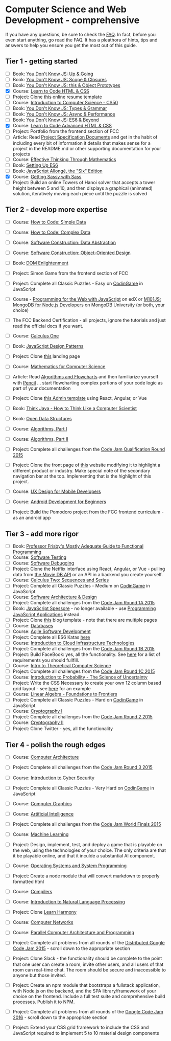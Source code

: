 # Computer Science and Web Development - comprehensive

If you have any questions, be sure to check the [FAQ](./faq.md). In fact, before you even start anything, go read the FAQ. 
It has a pleathora of hints, tips and answers to help you ensure you get the most out of this guide.

## Tier 1 - getting started
- [ ] Book: [You Don't Know JS: Up & Going](https://github.com/getify/You-Dont-Know-JS/blob/master/up%20&%20going/README.md#you-dont-know-js-up--going)    
- [ ] Book: [You Don't Know JS: Scope & Closures](https://github.com/getify/You-Dont-Know-JS/blob/master/scope%20&%20closures/README.md#you-dont-know-js-scope--closures)  
- [ ] Book: [You Don't Know JS: this & Object Prototypes](https://github.com/getify/You-Dont-Know-JS/blob/master/this%20&%20object%20prototypes/README.md#you-dont-know-js-this--object-prototypes)     
- [x] Course: [Learn to Code HTML & CSS](http://learn.shayhowe.com/html-css/)    
- [ ] Project: Clone [this](https://creativemarket.com/ikonome/686585-Material-Resume-Blue/screenshots/#screenshot2) online resume template 
- [ ] Course: [Introduction to Computer Science - CS50](https://www.edx.org/course/introduction-computer-science-harvardx-cs50x#!)
- [ ] Book: [You Don't Know JS: Types & Grammar](https://github.com/getify/You-Dont-Know-JS/blob/master/types%20&%20grammar/README.md#you-dont-know-js-types--grammar)   
- [ ] Book: [You Don't Know JS: Async & Performance](https://github.com/getify/You-Dont-Know-JS/blob/master/async%20&%20performance/README.md#you-dont-know-js-async--performance)   
- [ ] Book: [You Don't Know JS: ES6 & Beyond](https://github.com/getify/You-Dont-Know-JS/blob/master/es6%20&%20beyond/README.md#you-dont-know-js-es6--beyond)     
- [x] Course: [Learn to Code Advanced HTML & CSS](http://learn.shayhowe.com/advanced-html-css/)  
- [ ] Project: Portfolio from the frontend section of FCC  
- [ ] Article: Read [Project Specification Documents](http://www.pixelearth.net/pages/project-specification) and get in the habit of including every bit of information it details that makes sense for a project in the README.md or other supporting documentation for your projects 
- [ ] Course: [Effective Thinking Through Mathematics](https://www.edx.org/course/effective-thinking-through-mathematics-utaustinx-ut-9-01x) 
- [ ] Book: [Setting Up ES6](https://leanpub.com/setting-up-es6/read)    
- [ ] Book: [JavaScript Allongé, the "Six" Edition](https://leanpub.com/javascriptallongesix)  
- [x] Course: [Getting Sassy with Sass](http://www.sassshop.com/#/)
- [ ] Project: Build an online Towers of Hanoi solver that accepts a tower height between 5 and 10,  and then displays a graphical (animated) solution, iteratively moving each piece until the puzzle is solved

## Tier 2 - develop more expertise
- [ ] Course: [How to Code: Simple Data](https://www.edx.org/course/how-code-simple-data-ubcx-htc1x)    
- [ ] Course: [How to Code: Complex Data](https://www.edx.org/course/how-code-complex-data-ubcx-htc2x)    
- [ ] Course: [Software Construction: Data Abstraction](https://www.edx.org/course/software-construction-data-abstraction-ubcx-softconst1x)
- [ ] Course: [Software Construction: Object-Oriented Design](https://www.edx.org/course/software-construction-object-oriented-ubcx-softconst2x)
- [ ] Book:  [DOM Enlightenment](http://domenlightenment.com/)    
- [ ] Project:  Simon Game from the frontend section of FCC    
- [ ] Project:  Complete all Classic Puzzles - Easy on [CodinGame](https://www.codingame.com/) in JavaScript        
- [ ] Course - [Programming for the Web with JavaScript](https://www.edx.org/course/programming-web-javascript-pennx-sd4x) on edX or [M101JS: MongoDB for Node.js Developers](https://university.mongodb.com/courses/M101JS/about) on MongoDB University (or both, your choice)  
- [ ] The FCC Backend Certification - all projects, ignore the tutorials and just read the official docs if you want. 
- [ ] Course: [Calculus One](https://www.coursera.org/learn/calculus1)    
- [ ] Book:  [JavaScript Design Patterns](https://addyosmani.com/resources/essentialjsdesignpatterns/book/)
- [ ] Project: Clone [this](https://blackrockdigital.github.io/startbootstrap-creative/) landing page  
- [ ] Course: [Mathematics for Computer Science](https://ocw.mit.edu/courses/electrical-engineering-and-computer-science/6-042j-mathematics-for-computer-science-spring-2015/index.htm)
- [ ] Article: Read [Algorithms and Flowcharts](http://www.academia.edu/7857144/ALGORITHMS_AND_FLOWCHARTS) and then familiarize yourself with [Pencil](http://pencil.evolus.vn/) ... start flowcharting complex portions of your code logic as part of your documentation       
- [ ] Project:  Clone [this Admin template](http://rubix410.sketchpixy.com/ltr/dashboard) using React, Angular, or Vue
- [ ] Book: [Think Java - How to Think Like a Computer Scientist](http://greenteapress.com/wp/think-java/) 
- [ ] Book:  [Open Data Structures](http://www.aupress.ca/books/120226/ebook/99Z_Morin_2013-Open_Data_Structures.pdf)
- [ ] Course: [Algorithms, Part I](https://www.coursera.org/learn/algorithms-part1)    
- [ ] Course: [Algorithms, Part II](https://www.coursera.org/learn/algorithms-part2)
- [ ] Project: Complete all challenges from the [Code Jam Qualification Round 2015](https://code.google.com/codejam/contest/6224486/dashboard)
- [ ] Project: Clone the front page of [this](https://urbanarmorgear.com/) website modifying it to highlight a different product or industry. Make special note of the secondary navigation bar at the top. Implementing that is the highlight of this project.    
- [ ] Course: [UX Design for Mobile Developers](https://www.udacity.com/course/ux-design-for-mobile-developers--ud849)  
- [ ] Course: [Android Development for Beginners](https://www.udacity.com/course/android-development-for-beginners--ud837)    
- [ ] Project: Build the Pomodoro project from the FCC frontend curriculum - as an android app



## Tier 3 - add more rigor
- [ ] Book: [Professor Frisby's Mostly Adequate Guide to Functional Programming](https://www.gitbook.com/book/drboolean/mostly-adequate-guide/details)    
- [ ] Course: [Software Testing](https://www.udacity.com/course/software-testing--cs258)    
- [ ] Course: [Software Debugging](https://www.udacity.com/course/software-debugging--cs259)  
- [ ] Project: Clone the Netflix interface using React, Angular, or Vue - pulling data from [the Movie DB API](https://www.themoviedb.org/documentation/api) or an API in a backend you create yourself.
- [ ] Course: [Calculus Two: Sequences and Series](https://www.coursera.org/learn/advanced-calculus)    
- [ ] Project: Complete all Classic Puzzles - Medium on [CodinGame](https://www.codingame.com/) in JavaScript    
- [ ] Course: [Software Architecture & Design](https://www.udacity.com/course/software-architecture-design--ud821) 
- [ ] Project: Complete all challenges from the [Code Jam Round 1A 2015](https://code.google.com/codejam/contest/4224486/dashboard) 
- [ ] Book: [JavaScript Spessore](https://leanpub.com/javascript-spessore/read)  - no longer available - use [Programming JavaScript Applications](http://chimera.labs.oreilly.com/books/1234000000262/index.html) instead.
- [ ] Project: Clone [this](https://blackrockdigital.github.io/startbootstrap-clean-blog/) blog template - note that there are multiple pages  
- [ ] Course: [Databases](https://lagunita.stanford.edu/courses/DB/2014/SelfPaced/about)    
- [ ] Course: [Agile Software Development](https://www.edx.org/course/agile-software-development-ethx-asd-1x)
- [ ] Project: Complete all ES6 Katas [here](http://es6katas.org/)
- [ ] Course: [Introduction to Cloud Infrastructure Technologies](https://www.edx.org/course/introduction-cloud-infrastructure-linuxfoundationx-lfs151-x)   
- [ ] Project: Complete all challenges from the [Code Jam Round 1B 2015](https://code.google.com/codejam/contest/8224486/dashboard)
- [ ] Project: Build FaceBook:  yes, all the functionality. See [here](http://www.theodinproject.com/courses/ruby-on-rails/lessons/final-project) for a list of requirements you should fullfill.
- [ ] Course: [Intro to Theoretical Computer Science](https://www.udacity.com/course/intro-to-theoretical-computer-science--cs313)   
- [ ] Project: Complete all challenges from the [Code Jam Round 1C 2015](https://code.google.com/codejam/contest/4244486/dashboard)
- [ ] Course: [Introduction to Probability - The Science of Uncertainty](https://www.edx.org/course/introduction-probability-science-mitx-6-041x-0)    
- [ ] Project: Write the CSS Necessary to create your own 12 column based grid layout - see [here](http://960.gs/) for an example
- [ ] Course: [Linear Algebra - Foundations to Frontiers](https://www.edx.org/course/linear-algebra-foundations-frontiers-utaustinx-ut-5-04x#!)   
- [ ] Project: Complete all Classic Puzzles - Hard on [CodinGame](https://www.codingame.com/) in JavaScript    
- [ ] Course: [Cryptography I](https://www.coursera.org/course/crypto)       
- [ ] Project: Complete all challenges from the [Code Jam Round 2 2015](https://code.google.com/codejam/contest/8234486/dashboard)
- [ ] Course: [Cryptography II](https://www.coursera.org/course/crypto2) 
- [ ] Project: Clone Twitter - yes, all the functionality

## Tier 4 - polish the rough edges
- [ ] Course: [Computer Architecture](https://www.coursera.org/course/comparch) 
- [ ] Project: Complete all challenges from the [Code Jam Round 3 2015](https://code.google.com/codejam/contest/4254486/dashboard)
- [ ] Course: [Introduction to Cyber Security](https://www.futurelearn.com/courses/introduction-to-cyber-security)   
- [ ] Project: Complete all Classic Puzzles - Very Hard on [CodinGame](https://www.codingame.com/) in JavaScript     
- [ ] Course: [Computer Graphics](https://www.edx.org/course/computer-graphics-uc-san-diegox-cse167x)    
- [ ] Course: [Artificial Intelligence](https://www.edx.org/course/artificial-intelligence-uc-berkeleyx-cs188-1x#!)    
- [ ] Project: Complete all challenges from the [Code Jam World Finals 2015](https://code.google.com/codejam/contest/5224486/dashboard)
- [ ] Course: [Machine Learning](https://www.coursera.org/learn/machine-learning)  
- [ ] Project: Design, implement, test, and deploy a game that is playable on the web, using the technologies of your choice. The only criteria are that it be playable online, and that it inculde a substantial AI component.
- [ ] Course: [Operating Systems and System Programming](http://theopenacademy.com/content/operating-systems-and-system-programming)  
- [ ] Project: Create a node module that will convert markdown to properly formatted html
- [ ] Course: [Compilers](https://lagunita.stanford.edu/courses/Engineering/Compilers/Fall2014/about)    
- [ ] Course: [Introduction to Natural Language Processing](https://www.coursera.org/learn/natural-language-processing)   
- [ ] Project: Clone [Learn Harmony](http://learnharmony.org/#/?_k=0okjs7)      
- [ ] Course: [Computer Networks](https://lagunita.stanford.edu/courses/Engineering/Networking-SP/SelfPaced/about)    
- [ ] Course: [Parallel Computer Architecture and Programming](http://15418.courses.cs.cmu.edu/spring2016/home)    
- [ ] Project: Complete all problems from all rounds of the [Distributed Google Code Jam 2015](https://code.google.com/codejam/contests.html) - scroll down to the appropriate section
- [ ] Project: Clone Slack - the functionality should be complete to the point that one user can create a room, invite other users, and all users of that room can real-time chat. The room should be secure and inaccessible to anyone but those invited.
- [ ] Project: Create an npm module that bootstraps a fullstack application, with Node.js on the backend, and the SPA library/framework of your choice on the frontend. Include a full test suite and comprehensive build processes. Publish it to NPM.
- [ ] Project: Complete all problems from all rounds of the [Google Code Jam 2016](https://code.google.com/codejam/contests.html) - scroll down to the appropriate section
- [ ] Project: Extend your CSS grid framework to include the CSS and JavaScript required to implement 5 to 10 material design components

